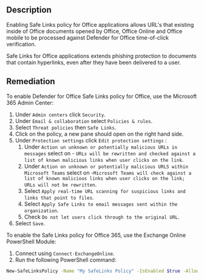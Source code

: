 ## Description

Enabling Safe Links policy for Office applications allows URL's that existing inside of Office documents opened by Office, Office Online and Office mobile to be processed against Defender for Office time-of-click verification.

Safe Links for Office applications extends phishing protection to documents that contain hyperlinks, even after they have been delivered to a user.

## Remediation

To enable Defender for Office Safe Links policy for Office, use the Microsoft 365 Admin Center:

1. Under `Admin centers` click `Security`.
2. Under `Email & collaboration` select `Policies & rules`.
3. Select `Threat policies` then `Safe Links`.
4. Click on the policy, a new pane should open on the right hand side.
5. Under `Protection settings` click `Edit protection settings` :
   1. Under `Action un unknown or potentially malicious URLs in messages` select on - `URLs will be rewritten and checked against a list of known malicious links when user clicks on the link`.
   2. Under `Action on unknown or potentially malicious URLS within Microsoft Teams` select on -`Microsoft Teams will check against a list of known malicious links when user clicks on the link; URLs will not be rewritten`.
   3. Select `Apply real-time URL scanning for suspicious links and links that point to files`.
   4. Select `Apply Safe Links to email messages sent within the organization`.
   5. Check `Do not let users click through to the original URL`.
6. Select `Save`.

To enable the Safe Links policy for Office 365, use the Exchange Online PowerShell Module:

1. Connect using `Connect-ExchangeOnline`.
2. Run the following PowerShell command:

```bash
New-SafeLinksPolicy -Name "My SafeLinks Policy" -IsEnabled $true -AllowClickThrough $false -EnableSafeLinksForTeams $true -ScanUrls $true -DeliverMessageAfterScan $false-EnableForInternalSenders $true -DoNotAllowClickThrough $true
````
